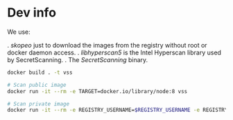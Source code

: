 # Dev info

We use:

. *skopeo* just to download the images from the registry without root or docker daemon access. 
. *libhyperscan5* is the Intel Hyperscan library used by SecretScanning.
. The *SecretScanning* binary.

```sh
docker build . -t vss

# Scan public image
docker run -it --rm -e TARGET=docker.io/library/node:8 vss

# Scan private image
docker run -it --rm -e REGISTRY_USERNAME=$REGISTRY_USERNAME -e REGISTRY_PASSWORD=$REGISTRY_PWD -e REGISTRY_DOMAIN=private.registry -e TARGET=private.registry/library/node:8 vss
```
